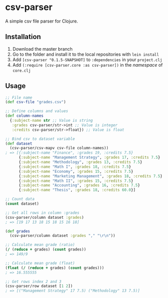 # csv-parser

A simple csv file parser for Clojure.

## Installation

1. Download the master branch
2. Go to the folder and install it to the local repositories with `lein install`
3. Add `[csv-parser "0.1.5-SNAPSHOT]` to `:dependencies` in your `project.clj`
4. Add `(:require [csv-parser.core :as csv-parser])` in the _namespace_ of `core.clj`

## Usage
``` clojure
;; File name
(def csv-file "grades.csv")

;; Define columns and values
(def column-names
  {:subject-name str ;; Value is string
   :grades csv-parser/str->int ;; Value is integer
   :credits csv-parser/str->float}) ;; Value is float

;; Bind csv to dataset variable
(def dataset
  (csv-parser/csv-mapv csv-file column-names))
; => [{:subject-name "Finance", :grades 19, :credits 7.5}
      {:subject-name "Management Strategy", :grades 17, :credits 7.5}
      {:subject-name "Methodology", :grades 13, :credits 7.5}
      {:subject-name "Math I", :grades 18, :credits 7.5}
      {:subject-name "Economy", :grades 15, :credits 7.5}
      {:subject-name "Marketing Management", :grades 18, :credits 7.5}
      {:subject-name "Math II", :grades 15, :credits 7.5}
      {:subject-name "Accounting", :grades 16, :credits 7.5}
      {:subject-name "Thesis", :grades 18, :credits 60.0}]

;; Count data
(count dataset)

;; Get all rows in column :grades
(csv-parser/column dataset :grades)
; => [19 17 13 18 15 18 15 16 18]

(def grades
  (csv-parser/column dataset :grades "," "\r\n"))

;; Calculate mean grade (ratio)
(/ (reduce + grades) (count grades))
; => 149/9

;; Calculate mean grade (float)
(float (/ (reduce + grades) (count grades)))
; => 16.555555

;; Get rows index 2 and 3
(csv-parser/row dataset [1 2])
; => [("Management Strategy" 17 7.5) ("Methodology" 13 7.5)]
```
